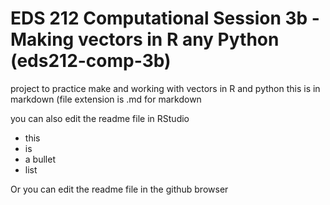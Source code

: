 # EDS 212 Computational Session 3b - Making vectors in R any Python (eds212-comp-3b)
project to practice make and working with vectors in R and python
this is in markdown (file extension is .md for markdown

you can also edit the readme file in RStudio

- this
- is
- a bullet
 - list

Or you can edit the readme file in the github browser
